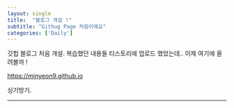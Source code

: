 ```yaml
---
layout: single
title:  "블로그 개설 !"
subtitle: "Githug Page 처음이에요"
categories: ['Daily']
---
```


깃헙 블로그 처음 개설.
복습했던 내용들 티스토리에 업로드 했었는데.. 이제 여기에 올려볼까 !


https://minyeon9.github.io

싱기방기.   


***
